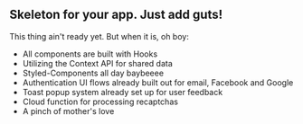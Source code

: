 ## Skeleton for your app. Just add guts!

This thing ain't ready yet. But when it is, oh boy:

- All components are built with Hooks
- Utilizing the Context API for shared data
- Styled-Components all day baybeeee
- Authentication UI flows already built out for email, Facebook and Google
- Toast popup system already set up for user feedback
- Cloud function for processing recaptchas
- A pinch of mother's love
